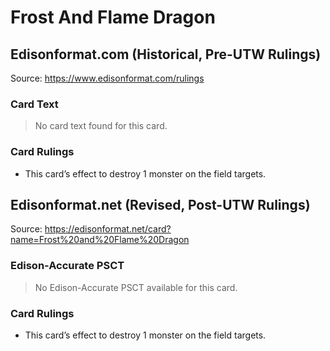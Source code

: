 # Frost And Flame Dragon

## Edisonformat.com (Historical, Pre-UTW Rulings)

Source: https://www.edisonformat.com/rulings

### Card Text

> No card text found for this card.

### Card Rulings

*   This card’s effect to destroy 1 monster on the field targets.

## Edisonformat.net (Revised, Post-UTW Rulings)

Source: https://edisonformat.net/card?name=Frost%20and%20Flame%20Dragon

### Edison-Accurate PSCT

> No Edison-Accurate PSCT available for this card.

### Card Rulings

*   This card’s effect to destroy 1 monster on the field targets.
            